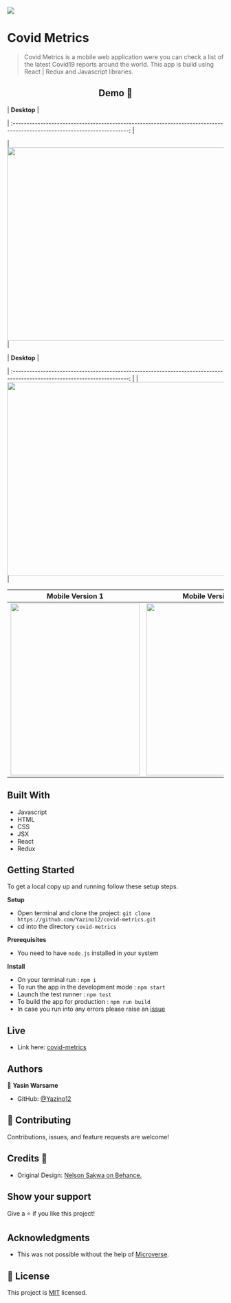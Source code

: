 ![](https://img.shields.io/badge/Microverse-blueviolet)

# Covid Metrics

> Covid Metrics is a mobile web application were you can check a list of the latest Covid19 reports around the world. This app is build using React | Redux and Javascript libraries.

<h2 align="center">
  Demo 📝
</h2>

| **Desktop** |

| :------------------------------------------------------------------------------------------------------------------------: |

| <img src="https://github.com/Yazino12/capstone-project1/blob/dev/src/assets/demo4.png?raw=true" width="1200" height="450"> |

| **Desktop** |

| :------------------------------------------------------------------------------------------------------------------------: |
| <img src="https://github.com/Yazino12/capstone-project1/blob/dev/src/assets/demo5.png?raw=true" width="1200" height="450"> |

|                                                   **Mobile Version 1**                                                    |                                                   **Mobile Version 2**                                                    |                                                   **Mobile Version 3**                                                    |
| :-----------------------------------------------------------------------------------------------------------------------: | :-----------------------------------------------------------------------------------------------------------------------: | :-----------------------------------------------------------------------------------------------------------------------: |
| <img src="https://github.com/Yazino12/capstone-project1/blob/dev/src/assets/demo1.png?raw=true" width="300" height="400"> | <img src="https://github.com/Yazino12/capstone-project1/blob/dev/src/assets/demo2.png?raw=true" width="300" height="400"> | <img src="https://github.com/Yazino12/capstone-project1/blob/dev/src/assets/demo3.png?raw=true" width="300" height="400"> |

## Built With

- Javascript
- HTML
- CSS
- JSX
- React
- Redux

## Getting Started

To get a local copy up and running follow these setup steps.

**Setup**

- Open terminal and clone the project: `git clone https://github.com/Yazino12/covid-metrics.git`
- cd into the directory `covid-metrics`

**Prerequisites**

- You need to have `node.js` installed in your system

**Install**

- On your terminal run : `npm i`
- To run the app in the development mode : `npm start`
- Launch the test runner : `npm test`
- To build the app for production : `npm run build`
- In case you run into any errors please raise an [issue](https://github.com/Yazino12/covid-metrics/issues)

## Live

- Link here: [covid-metrics](https://covid-metrics19.netlify.app)

## Authors

👤 **Yasin Warsame**

- GitHub: [@Yazino12](https://github.com/Yazino12)

## 🤝 Contributing

Contributions, issues, and feature requests are welcome!

## Credits 💙

- Original Design: [Nelson Sakwa on Behance.](https://www.behance.net/sakwadesignstudio)

## Show your support

Give a ⭐️ if you like this project!

## Acknowledgments

- This was not possible without the help of [Microverse](https://github.com/microverseinc/curriculum-transversal-skills/blob/main/documentation/hello_microverse_project.md).

## 📝 License

This project is [MIT](./MIT.md) licensed.
